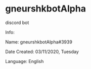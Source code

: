 # gneurshkbotAlpha
discord bot

Info:

  Name: gneurshkbotAlpha#3939
  
  Date Created: 03/11/2020, Tuesday
  
  Language: English
